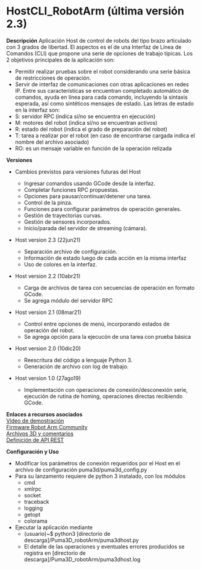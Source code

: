 # HostCLI_RobotArm (última versión 2.3)
**Descripción**
Aplicación Host de control de robots del tipo brazo articulado con 3 grados de libertad.
El aspectos es el de una Interfaz de Línea de Comandos (CLI) que propone una serie de opciones de trabajo típicas.
Los 2 objetivos principales de la aplicación son:
- Permitir realizar pruebas sobre el robot considerando una serie básica de restricciones de operación.
- Servir de interfaz de comunicaciones con otras aplicaciones en redes IP.
Entre sus características se encuentran completado automático de comandos, ayuda en línea para cada comando, incluyendo la sintaxis esperada, así como sintéticos mensajes de estado.
Las letras de estado en la interfaz son:
- S: servidor RPC (indica sí/no se encuentra en ejecución)
- M: motores del robot (indica sí/no se encuentran activos)
- R: estado del robot (indica el grado de preparación del robot)
- T: tarea a realizar por el robot (en caso de encontrarse cargada indica el nombre del archivo asociado)
- RO: es un mensaje variable en función de la operación relizada

**Versiones**
* Cambios previstos para versiones futuras del Host
  - Ingresar comandos usando GCode desde la interfaz.
  - Completar funciones RPC propuestas.
  - Opciones para pausar/continuar/detener una tarea.
  - Control de la pinza.
  - Funciones para configurar parámetros de operación generales.
  - Gestión de trayectorias curvas.
  - Gestión de sensores incorporados.
  - Inicio/parada del servidor de streaming (cámara).

* Host version 2.3 (22jun21)
  - Separación archivo de configuración.
  - Información de estado luego de cada acción en la misma interfaz
  - Uso de colores en la interfaz.

* Host version 2.2 (10abr21)
  - Carga de archivos de tarea con secuencias de operación en formato GCode.
  - Se agrega módulo del servidor RPC

* Host version 2.1 (08mar21)
  - Control entre opciones de menú, incorporando estados de operación del robot.
  - Se agrega opción para la ejecucón de una tarea con prueba básica

* Host version 2.0 (10dic20)
  - Reescritura del código a lenguaje Python 3.
  - Generación de archivo con log de trabajo.

* Host version 1.0 (27ago19)
  - Implementación con operaciones de conexión/desconexión serie, ejecución de rutina de homing, operaciones directas recibiendo GCode.

**Enlaces a recursos asociados**</br>
[Video de demostración]()</br>
[Firmware Robot Arm Community](https://www-20sfactory.com/robot/resource#firmware)</br>
[Archivos 3D y comentarios](https://www.thingiverse.com/puma_3d/designs)</br>
[Definición de API REST]()</br>

**Configuración y Uso**
* Modificar los parámetros de conexión requeridos por el Host en el archivo de configuración puma3d/puma3d_config.py
* Para su lanzamento requiere de python 3 instalado, con los módulos
  - cmd
  - xmlrpc
  - socket
  - traceback
  - logging
  - getopt
  - colorama
* Ejecutar la aplicación mediante
  - (usuario)~$ python3 [directorio de descarga]/Puma3D_robotArm/puma3dhost.py
  - El detalle de las operaciones y eventuales errores producidos se registra en [directorio de descarga]/Puma3D_robotArm/puma3dhost.log
